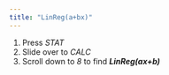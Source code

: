 ```yaml
---
title: "LinReg(a+bx)"
---
```


1. Press *STAT*
2. Slide over to *CALC*
3. Scroll down to *8* to find ***LinReg(ax+b)***
